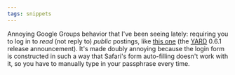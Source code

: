 ```yaml
---
tags: snippets
---
```


Annoying Google Groups behavior that I've been seeing lately: requiring you to log in to _read_ (not reply to) _public_ postings, like [this one](http://groups.google.com/group/yardoc/t/22e6cf5cf375c53c) (the [YARD](/wiki/YARD) 0.6.1 release announcement). It's made doubly annoying because the login form is constructed in such a way that Safari's form auto-filling doesn't work with it, so you have to manually type in your passphrase every time.
